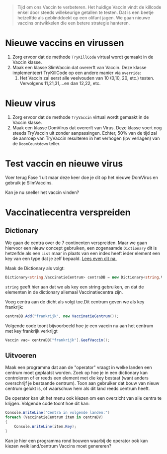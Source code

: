> Tijd om ons Vaccin te verbeteren. Het huidige Vaccin vindt de killcode enkel door steeds willekeurige getallen te testen. Dat is een beetje hetzelfde als geblinddoekt op een olifant jagen. We gaan nieuwe vaccins ontwikkelen die een betere strategie hanteren.

# Nieuwe vaccins en virussen

1. Zorg ervoor dat de methode ``TryKillCode`` virtual wordt gemaakt in de Vaccin klasse.
2. Maak een klasse SlimVaccin dat overerft van Vaccin. Deze klasse implementeert TryKillCode op een andere manier via ``override``:
   1. Het Vaccin zal eerst alle veelvouden van 10 (0,10, 20, etc.) testen. Vervolgens 11,21,31,...en dan 12,22, etc.

# Nieuw virus

1. Zorg ervoor dat de methode ``TryVaccin`` virtual wordt gemaakt in de Vaccin klasse.
2. Maak een klasse DomVirus dat overerft van Virus. Deze klasse voert nog steeds TryVaccin uit zonder aanpassingen. Echter, 50% van de tijd zal de aanroep van TryVaccin resulteren in het verhogen (ipv verlagen) van de ``DoomCountdown`` teller.

# Test vaccin en nieuwe virus

Voer terug Fase 1 uit maar deze keer doe je dit op het nieuwe DomVirus en gebruik je SlimVaccins.

Kan je nu sneller het vaccin vinden? 

# Vaccinatiecentra verspreiden



## Dictionary 
We gaan de centra over de 7 continenten verspreiden. Maar we gaan hiervoor een nieuw concept gebruiken, een zogenaamde ``Dictionary`` dit is hetzelfde als een ``List`` maar in plaats van een index heeft ieder element een key van een type dat je zelf bepaald. [Lees even dit na.](../11_arraysvanklassen/dict.md)

Maak de Dictionary als volgt:

```csharp
Dictionary<string,VaccinatieCentrum> centraDB = new Dictionary<string,VaccinatieCentrum>
```

``string`` geeft hier aan dat we als key een string gebruiken, en dat de elementen in de dictionary allemaal Vaccinatiecentra zijn.

Voeg centra aan de dicht als volgt toe.Dit centrum geven we als key frankrijk:

```csharp
centraDB.Add("frankrijk", new VaccinatieCentrum());
```

Volgende code toont bijvoorbeeld hoe je een vaccin nu aan het centrum met key frankrijk verkrijgt

```csharp
Vaccin vac= centraDB["frankrijk"].GeefVaccin();
```

## Uitvoeren

Maak een programma dat aan de "operator" vraagt in welke landen een centrum moet geplaatst worden. Zoek op hoe je in een dictionary kan controleren of er reeds een element met die key bestaat (want anders overschrijf je bestaande centrum). Toon aan gebruiker dat bouw van nieuw centrum gelukt is, of waarschuw hem als dit land reeds centrum heeft.

De operator kan uit het menu ook kiezen om een overzicht van alle centra te krijgen. Volgende code toont hoe dit kan:

```csharp
Console.WriteLine("Centra in volgende landen:")
foreach (VaccinatieCentrum item in centraDV)
{
    Console.WriteLine(item.Key);
}
```

Kan je hier een programma rond bouwen waarbij de operator ook kan kiezen welk land/centrum Vaccins moet genereren?